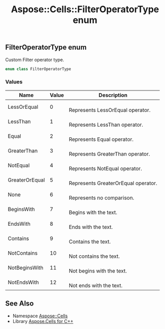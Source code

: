 ﻿---
title: Aspose::Cells::FilterOperatorType enum
linktitle: FilterOperatorType
second_title: Aspose.Cells for C++ API Reference
description: 'Aspose::Cells::FilterOperatorType enum. Custom Filter operator type in C++.'
type: docs
weight: 21200
url: /cpp/aspose.cells/filteroperatortype/
---
## FilterOperatorType enum


Custom Filter operator type.

```cpp
enum class FilterOperatorType
```

### Values

| Name | Value | Description |
| --- | --- | --- |
| LessOrEqual | 0 | <br>Represents LessOrEqual operator. |
| LessThan | 1 | <br>Represents LessThan operator. |
| Equal | 2 | <br>Represents Equal operator. |
| GreaterThan | 3 | <br>Represents GreaterThan operator. |
| NotEqual | 4 | <br>Represents NotEqual operator. |
| GreaterOrEqual | 5 | <br>Represents GreaterOrEqual operator. |
| None | 6 | <br>Represents no comparison. |
| BeginsWith | 7 | <br>Begins with the text. |
| EndsWith | 8 | <br>Ends with the text. |
| Contains | 9 | <br>Contains the text. |
| NotContains | 10 | <br>Not contains the text. |
| NotBeginsWith | 11 | <br>Not begins with the text. |
| NotEndsWith | 12 | <br>Not ends with the text. |

## See Also

* Namespace [Aspose::Cells](../)
* Library [Aspose.Cells for C++](../../)

